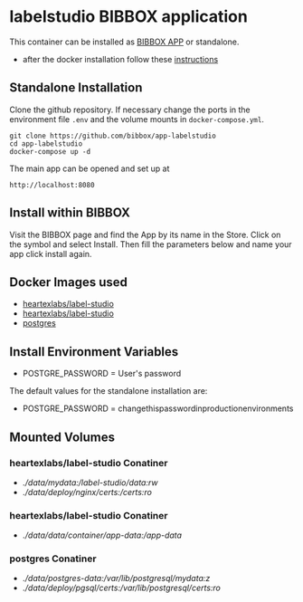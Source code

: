 # labelstudio BIBBOX application

This container can be installed as [BIBBOX APP](https://bibbox.readthedocs.io/en/latest/ "BIBBOX App Store") or standalone. 

- after the docker installation follow these [instructions](INSTALL-APP.md)

## Standalone Installation 

Clone the github repository. If necessary change the ports in the environment file `.env` and the volume mounts in `docker-compose.yml`.

```
git clone https://github.com/bibbox/app-labelstudio
cd app-labelstudio
docker-compose up -d
```

The main app can be opened and set up at
```
http://localhost:8080
```

## Install within BIBBOX

Visit the BIBBOX page and find the App by its name in the Store. Click on the symbol and select Install. Then fill the parameters below and name your app click install again.

## Docker Images used
  - [heartexlabs/label-studio](https://hub.docker.com/r/heartexlabs/label-studio) 
  - [heartexlabs/label-studio](https://hub.docker.com/r/heartexlabs/label-studio) 
  - [postgres](https://hub.docker.com/r/postgres) 


 
## Install Environment Variables
  - POSTGRE_PASSWORD = User's password

  
The default values for the standalone installation are:
  - POSTGRE_PASSWORD = changethispasswordinproductionenvironments

  
## Mounted Volumes
### heartexlabs/label-studio Conatiner
  - *./data/mydata:/label-studio/data:rw*
  - *./data/deploy/nginx/certs:/certs:ro*
### heartexlabs/label-studio Conatiner
  - *./data/data/container/app-data:/app-data*
### postgres Conatiner
  - *./data/postgres-data:/var/lib/postgresql/mydata:z*
  - *./data/deploy/pgsql/certs:/var/lib/postgresql/certs:ro*
